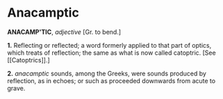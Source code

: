 # Anacamptic

**ANACAMP'TIC**, _adjective_ \[Gr. to bend.\]

**1.** Reflecting or reflected; a word formerly applied to that part of optics, which treats of reflection; the same as what is now called catoptric. \[See [[Catoptrics]].\]

**2.** _anacamptic_ sounds, among the Greeks, were sounds produced by reflection, as in echoes; or such as proceeded downwards from acute to grave.